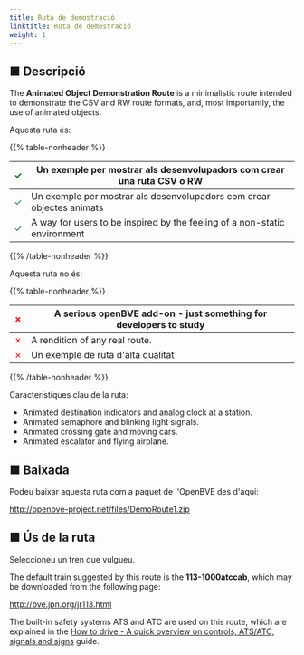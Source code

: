 ```yaml
---
title: Ruta de demostració
linktitle: Ruta de demostració
weight: 1
---
```


## ■ Descripció


The **Animated Object Demonstration Route** is a minimalistic route intended to demonstrate the CSV and RW route formats, and, most importantly, the use of animated objects.

Aquesta ruta és:

{{% table-nonheader %}}

| <font color="Green">✓</font> | Un exemple per mostrar als desenvolupadors com crear una ruta CSV o RW |
| ---------------------------- | ------------------------------------------------------------- |
| <font color="Green">✓</font> | Un exemple per mostrar als desenvolupadors com crear objectes animats  |
| <font color="Green">✓</font> | A way for users to be inspired by the feeling of a non-static environment  |

{{% /table-nonheader %}}

Aquesta ruta no és:

{{% table-nonheader %}}

| <font color="Red">✗</font>  | A serious openBVE add-on - just something for developers to study |
| --------------------------- | ------------------------------------------------------------- |
| <font color="Red">✗</font>  | A rendition of any real route.  |
| <font color="Red">✗</font>  | Un exemple de ruta d'alta qualitat  |

{{% /table-nonheader %}}

Característiques clau de la ruta:

* Animated destination indicators and analog clock at a station.
* Animated semaphore and blinking light signals.
* Animated crossing gate and moving cars.
* Animated escalator and flying airplane.

## ■ Baixada

Podeu baixar aquesta ruta com a paquet de l'OpenBVE des d'aquí:

<http://openbve-project.net/files/DemoRoute1.zip>

## ■ Ús de la ruta

Seleccioneu un tren que vulgueu.

The default train suggested by this route is the **113-1000atccab**, which may be downloaded from the following page:

<http://bve.jpn.org/jr113.html>

The built-in safety systems ATS and ATC are used on this route, which are explained in the <a href="https://openbve-project.net/play-japanese/">How to drive - A quick overview on controls, ATS/ATC, signals and signs</a> guide.